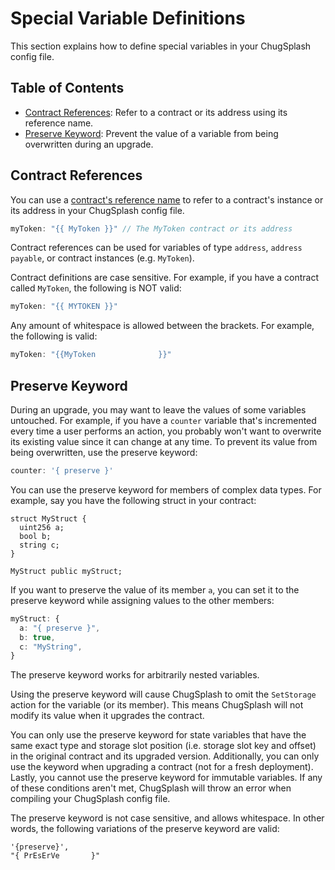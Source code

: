 # Special Variable Definitions

This section explains how to define special variables in your ChugSplash config file.

## Table of Contents

- [Contract References](#contract-references): Refer to a contract or its address using its reference name.
- [Preserve Keyword](#preserve-keyword): Prevent the value of a variable from being overwritten during an upgrade.

## Contract References

You can use a [contract's reference name](https://github.com/chugsplash/chugsplash/blob/develop/docs/chugsplash-file.md#contract-definitions) to refer to a contract's instance or its address in your ChugSplash config file.

```ts
myToken: "{{ MyToken }}" // The MyToken contract or its address
```

Contract references can be used for variables of type `address`, `address payable`, or contract instances (e.g. `MyToken`).

Contract definitions are case sensitive. For example, if you have a contract called `MyToken`, the following is NOT valid:

```ts
myToken: "{{ MYTOKEN }}"
```

Any amount of whitespace is allowed between the brackets. For example, the following is valid:

```ts
myToken: "{{MyToken              }}"
```

## Preserve Keyword

During an upgrade, you may want to leave the values of some variables untouched. For example, if you have a `counter` variable that's incremented every time a user performs an action, you probably won't want to overwrite its existing value since it can change at any time. To prevent its value from being overwritten, use the preserve keyword:

```ts
counter: '{ preserve }'
```

You can use the preserve keyword for members of complex data types. For example, say you have the following struct in your contract:

```sol
struct MyStruct {
  uint256 a;
  bool b;
  string c;
}

MyStruct public myStruct;
```

If you want to preserve the value of its member `a`, you can set it to the preserve keyword while assigning values to the other members:

```ts
myStruct: {
  a: "{ preserve }",
  b: true,
  c: "MyString",
}
```

The preserve keyword works for arbitrarily nested variables.

Using the preserve keyword will cause ChugSplash to omit the `SetStorage` action for the variable (or its member). This means ChugSplash will not modify its value when it upgrades the contract.

You can only use the preserve keyword for state variables that have the same exact type and storage slot position (i.e. storage slot key and offset) in the original contract and its upgraded version. Additionally, you can only use the keyword when upgrading a contract (not for a fresh deployment). Lastly, you cannot use the preserve keyword for immutable variables. If any of these conditions aren't met, ChugSplash will throw an error when compiling your ChugSplash config file.

The preserve keyword is not case sensitive, and allows whitespace. In other words, the following variations of the preserve keyword are valid:
```
'{preserve}',
"{ PrEsErVe       }"
```
